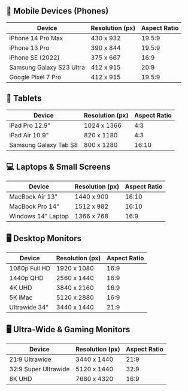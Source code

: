 ## 📱 Mobile Devices (Phones)
| Device                   | Resolution (px) | Aspect Ratio |
|--------------------------|-----------------|--------------|
| iPhone 14 Pro Max        | 430 x 932       | 19.5:9       |
| iPhone 13 Pro            | 390 x 844       | 19.5:9       |
| iPhone SE (2022)         | 375 x 667       | 16:9         |
| Samsung Galaxy S23 Ultra | 412 x 915       | 20:9         |
| Google Pixel 7 Pro       | 412 x 915       | 19.5:9       |

## 📲 Tablets
| Device                | Resolution (px) | Aspect Ratio |
|-----------------------|-----------------|--------------|
| iPad Pro 12.9"        | 1024 x 1366     | 4:3          |
| iPad Air 10.9"        | 820 x 1180      | 4:3          |
| Samsung Galaxy Tab S8 | 800 x 1280      | 16:10        |

## 💻 Laptops & Small Screens
| Device             | Resolution (px) | Aspect Ratio |
|--------------------|-----------------|--------------|
| MacBook Air 13"    | 1440 x 900      | 16:10        |
| MacBook Pro 14"    | 1512 x 982      | 16:10        |
| Windows 14" Laptop | 1366 x 768      | 16:9         |

## 🖥️ Desktop Monitors
| Device        | Resolution (px) | Aspect Ratio |
|---------------|-----------------|--------------|
| 1080p Full HD | 1920 x 1080     | 16:9         |
| 1440p QHD     | 2560 x 1440     | 16:9         |
| 4K UHD        | 3840 x 2160     | 16:9         |
| 5K iMac       | 5120 x 2880     | 16:9         |
| Ultrawide 34" | 3440 x 1440     | 21:9         |

## 🖥️ Ultra-Wide & Gaming Monitors
| Device               | Resolution (px) | Aspect Ratio |
|----------------------|-----------------|--------------|
| 21:9 Ultrawide       | 3440 x 1440     | 21:9         |
| 32:9 Super Ultrawide | 5120 x 1440     | 32:9         |
| 8K UHD               | 7680 x 4320     | 16:9         |
